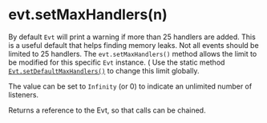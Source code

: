 # evt.setMaxHandlers\(n\)

By default `Evt` will print a warning if more than 25 handlers are added. This is a useful default that helps finding memory leaks. Not all events should be limited to 25 handlers. The `evt.setMaxHandlers()` method allows the limit to be modified for this specific `Evt` instance. \( Use the static method [`Evt.setDefaultMaxHandlers()`](https://docs.evt.land/api/evt/setdefaultmaxhandlers) to change this limit globally.

The value can be set to `Infinity` \(or 0\) to indicate an unlimited number of listeners.

Returns a reference to the Evt, so that calls can be chained.

